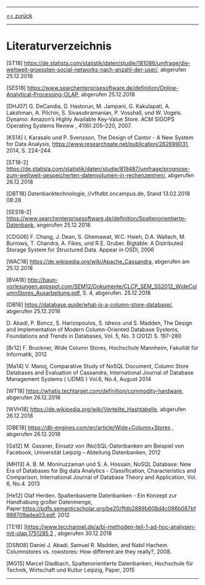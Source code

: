 ***

[<< zurück](02_toc.md)

***

# Literaturverzeichnis

[ST18]  https://de.statista.com/statistik/daten/studie/181086/umfrage/die-weltweit-groessten-social-networks-nach-anzahl-der-user/, abgerufen 25.12.2018   

[SES18] https://www.searchenterprisesoftware.de/definition/Online-Analytical-Processing-OLAP, abgerufen 25.12.2018   

[DHJ07]  G. DeCandia, D. Hastorun, M. Jampani, G. Kakulapati, A. Lakshman, A. Pilchin, S. Sivasubramanian, P. Vosshall, und W. Vogels. Dynamo: Amazon’s Highly Available Key-Value Store. ACM SIGOPS Operating Systems Review , 41(6):205–220, 2007.   

[KS14] I. Karasalo und P. Svensson, The Design of Cantor - A New System for Data Analysis, https://www.researchgate.net/publication/262699031, 2014, S. 224–244    


[ST18-2] https://de.statista.com/statistik/daten/studie/819487/umfrage/prognose-zum-weltweit-gespeicherten-datenvolumen-in-rechenzentren/, abgerufen 26.12.2018   


[DBT18] Datenbanktechnologie, //vfhdbt.oncampus.de, Stand 13.02.2018 08:28   

[SES18-2] https://www.searchenterprisesoftware.de/definition/Spaltenorientierte-Datenbank, angerufen 25.12.2018   

[CDG06] F. Chang, J. Dean, S. Ghemawat, W.C. Hsieh, D.A. Wallach, M. Burrows, T. Chandra, A. Fikes, und R.E. Gruber. Bigtable: A Distributed Storage System for Structured Data. Appear in OSDI, 2006   

[WAC18] https://de.wikipedia.org/wiki/Apache_Cassandra, abgerufen am 25.12.2018     

[BVA18] http://baun-vorlesungen.appspot.com/SEM12/Dokumente/CLCP_SEM_SS2012_WideColumnStores_Ausarbeitung.pdf, S. 4, abgerufen. 25.12.2018      
  
[DB18] https://database.guide/what-is-a-column-store-database/, abgerufen 25.12.2018   

D. Abadi, P. Boncz, S. Harizopoulos, S. Idreos und S. Madden, The Design and Implementation of Modern Column-Oriented Database Systems, Foundations and Trends  in Databases, Vol. 5, No. 3 (2012) S. 197–280   

[Br12]        F. Bruckner, Wide Column Stores, Hochschule Mannheim, Fakultät für Informatik, 2012   
     
[Ma14]        V. Manoj, Comparative Study of NoSQL Document, Column Store Databases and Evaluation of Cassandra, International Journal of Database Management Systems ( IJDMS ) Vol.6, No.4, August 2014   

[WT18]     https://whatis.techtarget.com/definition/commodity-hardware, abgerufen 26.12.2018   

[WVH18]    https://de.wikipedia.org/wiki/Verteilte_Hashtabelle, abgerufen 26.12.2018   

[DBE18]    https://db-engines.com/en/article/Wide+Column+Stores , abgerufen 26.12.2018   

[Ga12]        M. Gassner, Einsatz von (No)SQL-Datenbanken am Beispiel von Facebook, Universität Leipzig – Abteilung Datenbanken, 2012   

[MH13]        A. B. M. Moniruzzaman und S. A. Hossain, NoSQL Database: New Era of Databases for Big data Analytics - Classification, Characteristics and Comparison, International Journal of Database Theory and Application, Vol. 6, No.4. 2013   

[He12]        Olaf Herden. Spaltenbasierte Datenbanken - Ein Konzept zur Handhabung großer Datenmenge, Paper:https://pdfs.semanticscholar.org/be20/ffdb2889b608d4c086b087bf989709adea03.pdf, 2012   

[TE18]        ]https://www.tecchannel.de/a/bi-methoden-teil-1-ad-hoc-analysen-mit-olap,1751285,2 , abgerufen 30.12.2018   

[DSN08]     Daniel J. Abadi, Samuel R. Madden, and Nabil Hachem. Columnstores vs. rowstores: How different are they really?, 2008.   

[MG15]    Marcel Gladbach, Spaltenorientierte Datenbanken, Hochschule für Technik, Wirtschaft und Kultur Leipzig, Paper, 2015   

***
